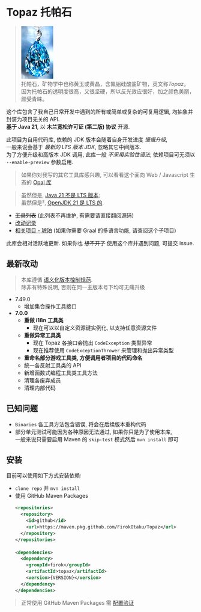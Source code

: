 # Topaz 托帕石

> ![topaz](https://github.com/FirokOtaku/Topaz/blob/master/docs/topaz.jpg?raw=true)  
> 托帕石，矿物学中也称黄玉或黄晶，含氟铝硅酸盐矿物，英文称*Topaz*。  
> 因为托帕石的透明度很高，又很坚硬，所以反光效应很好，加之颜色美丽，颇受青睐。

这个库包含了我自己日常开发中遇到的所有或简单或复杂的可复用逻辑, 均抽象并封装为项目无关的 API.  
**基于 Java 21**, 以 **木兰宽松许可证 (第二版) 协议** 开源.

此项目为自用代码库, 依赖的 JDK 版本会随着自身开发进度 *慢慢升级*,  
一般来说会基于 *最新的 LTS 版本 JDK*, 忽略其它中间版本.  
为了方便升级和高版本 JDK 调用, 此库一般 *不采用实验性语法*, 依赖项目可无须以 `--enable-preview` 参数启用.

> 如果你对我写的其它工具库感兴趣,
> 可以看看这个面向 Web / Javascript 生态的 [Opal 库](https://github.com/FirokOtaku/opal)

> 虽然但是, [Java 21 不是 LTS 版本](https://www.youtube.com/watch?v=3bfR22iv8Pc);  
> 虽然但是², [OpenJDK 21 是 LTS 的](https://openjdk.org/projects/jdk/21/).

* ~~工具列表~~ (此列表不再维护, 有需要请直接翻阅源码)
* [改动记录](docs/changelog.md)
* [相关项目 - 琥珀](https://github.com/FirokOtaku/Amber) (如果你需要 Graal 的多语言功能, 请查阅这个子项目)

此库会相对活跃地更新. 如果你也 ~~想不开了~~ 使用这个库并遇到问题, 可提交 issue.

## 最新改动

> 本库遵循 [语义化版本控制规范](https://semver.org/lang/zh-CN/).  
> 除非有特殊说明, 否则在同一主版本号下均可无痛升级

* 7.49.0
  * 增加集合操作工具接口
* **7.0.0**
  * **重做 i18n 工具类**
    * 现在可以以自定义资源键实例化, 以支持任意资源文件
  * **重做异常工具类**
    * 现在 Topaz 各接口会抛出 `CodeException` 类型异常
    * 现在推荐使用 `CodeExceptionThrower` 来管理和抛出异常类型
  * **重命名部分游戏工具类, 方便调用者项目的代码命名**
  * 统一各反射工具类的 API
  * 新增函数式编程工具类工具方法
  * 清理各废弃成员
  * 清理内部代码

## 已知问题

* `Binaries` 各工具方法包含错误, 将会在后续版本重构代码
* 部分单元测试可能因为各种原因无法通过, 如果你只是为了使用本库,  
  一般来说只需要启用 Maven 的 `skip-test` 模式然后 `mvn install` 即可

## 安装

目前可以使用如下方式安装依赖:

* `clone repo` 并 `mvn install`
* 使用 GitHub Maven Packages
  ```xml
  <repositories>
    <repository>
      <id>github</id>
      <url>https://maven.pkg.github.com/FirokOtaku/Topaz</url>
    </repository>
  </repositories>
  
  <dependencies>
    <dependency>
      <groupId>firok</groupId>
      <artifactId>topaz</artifactId>
      <version>{VERSION}</version>
    </dependency>
  </dependencies>
  ```

> 正常使用 GitHub Maven Packages 需 [配置验证](https://docs.github.com/cn/packages/working-with-a-github-packages-registry/working-with-the-apache-maven-registry)
